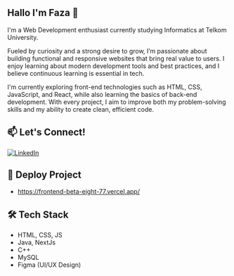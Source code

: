 ## Hallo I'm Faza 👋
I'm a Web Development enthusiast currently studying Informatics at Telkom University.

Fueled by curiosity and a strong desire to grow, I’m passionate about building functional and responsive websites that bring real value to users. I enjoy learning about modern development tools and best practices, and I believe continuous learning is essential in tech.

I'm currently exploring front-end technologies such as HTML, CSS, JavaScript, and React, while also learning the basics of back-end development. With every project, I aim to improve both my problem-solving skills and my ability to create clean, efficient code.

## 📫 Let's Connect!
[![LinkedIn](https://img.shields.io/badge/LinkedIn-blue?logo=linkedin&style=flat)](https://https://www.linkedin.com/in/faza-farih-riyadi-22a6052a2/)

## 🚀 Deploy Project
- https://frontend-beta-eight-77.vercel.app/

## 🛠️ Tech Stack
- HTML, CSS, JS
- Java, NextJs
- C++
- MySQL
- Figma (UI/UX Design)
